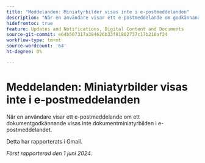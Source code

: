 ```yaml
---
title: "Meddelanden: Miniatyrbilder visas inte i e-postmeddelanden"
description: "När en användare visar ett e-postmeddelande om godkännande av ett dokument visas inte dokumentminiatyrbilden i e-postmeddelandet."
hidefromtoc: true
feature: Updates and Notifications, Digital Content and Documents
source-git-commit: e64b507317a384626b33f81802737c17b210af24
workflow-type: tm+mt
source-wordcount: '64'
ht-degree: 0%

---
```



# Meddelanden: Miniatyrbilder visas inte i e-postmeddelanden

När en användare visar ett e-postmeddelande om ett dokumentgodkännande visas inte dokumentminiatyrbilden i e-postmeddelandet.

Detta har rapporterats i Gmail.

_Först rapporterad den 1 juni 2024._
